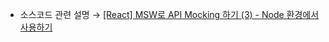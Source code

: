 * 소스코드 관련 설명 → <a href='https://jforj.tistory.com/365'>[React] MSW로 API Mocking 하기 (3) - Node 환경에서 사용하기</a>